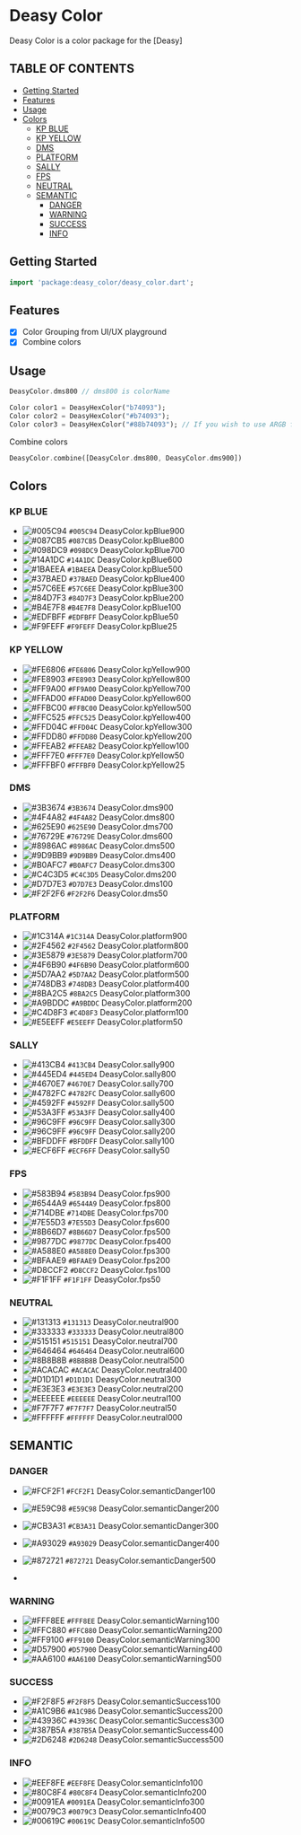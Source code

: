 # Deasy Color
Deasy Color is a color package for the [Deasy]

## TABLE OF CONTENTS
- [Getting Started](#getting-started)
- [Features](#features)
- [Usage](#usage)
- [Colors](#colors)
    - [ KP BLUE ](#kp-blue)
    - [ KP YELLOW ](#kp-yellow)
    - [ DMS ](#dms)
    - [ PLATFORM ](#platform)
    - [ SALLY ](#sally)
    - [ FPS ](#fps)
    - [ NEUTRAL ](#neutral)
    - [ SEMANTIC ](#semantic)
        - [ DANGER ](#danger)
        - [ WARNING ](#warning)
        - [ SUCCESS ](#success)
        - [ INFO ](#info)

<a name="getting-started"></a>
## Getting Started
```dart
import 'package:deasy_color/deasy_color.dart';
```

<a name="features"></a>
## Features
- [x] Color Grouping from UI/UX playground
- [x] Combine colors

<a name="usage"></a>
## Usage
```dart
DeasyColor.dms800 // dms800 is colorName

Color color1 = DeasyHexColor("b74093");
Color color2 = DeasyHexColor("#b74093");
Color color3 = DeasyHexColor("#88b74093"); // If you wish to use ARGB format
```

Combine colors
```dart
DeasyColor.combine([DeasyColor.dms800, DeasyColor.dms900]) 
```

## Colors
<a name="kp-blue"></a>
### KP BLUE
- ![#005C94](https://placehold.co/15x15/005C94/005C94.png)  ``` #005C94 ```  DeasyColor.kpBlue900
- ![#087CB5](https://placehold.co/15x15/087CB5/087CB5.png)  ``` #087CB5 ```  DeasyColor.kpBlue800
- ![#098DC9](https://placehold.co/15x15/098DC9/098DC9.png)  ``` #098DC9 ```  DeasyColor.kpBlue700
- ![#14A1DC](https://placehold.co/15x15/14A1DC/14A1DC.png)  ``` #14A1DC ```  DeasyColor.kpBlue600
- ![#1BAEEA](https://placehold.co/15x15/1BAEEA/1BAEEA.png)  ``` #1BAEEA ```  DeasyColor.kpBlue500
- ![#37BAED](https://placehold.co/15x15/37BAED/37BAED.png)  ``` #37BAED ```  DeasyColor.kpBlue400
- ![#57C6EE](https://placehold.co/15x15/57C6EE/57C6EE.png)  ``` #57C6EE ```  DeasyColor.kpBlue300
- ![#84D7F3](https://placehold.co/15x15/84D7F3/84D7F3.png)  ``` #84D7F3 ```  DeasyColor.kpBlue200
- ![#B4E7F8](https://placehold.co/15x15/B4E7F8/B4E7F8.png)  ``` #B4E7F8 ```  DeasyColor.kpBlue100
- ![#EDFBFF](https://placehold.co/15x15/EDFBFF/EDFBFF.png)  ``` #EDFBFF ```  DeasyColor.kpBlue50
- ![#F9FEFF](https://placehold.co/15x15/F9FEFF/F9FEFF.png)  ``` #F9FEFF ```  DeasyColor.kpBlue25

<a name="kp-yellow"></a>
### KP YELLOW
- ![#FE6806](https://placehold.co/15x15/FE6806/FE6806.png)  ``` #FE6806 ```  DeasyColor.kpYellow900
- ![#FE8903](https://placehold.co/15x15/FE8903/FE8903.png)  ``` #FE8903 ```  DeasyColor.kpYellow800
- ![#FF9A00](https://placehold.co/15x15/FF9A00/FF9A00.png)  ``` #FF9A00 ```  DeasyColor.kpYellow700
- ![#FFAD00](https://placehold.co/15x15/FFAD00/FFAD00.png)  ``` #FFAD00 ```  DeasyColor.kpYellow600
- ![#FFBC00](https://placehold.co/15x15/FFBC00/FFBC00.png)  ``` #FFBC00 ```  DeasyColor.kpYellow500
- ![#FFC525](https://placehold.co/15x15/FFC525/FFC525.png)  ``` #FFC525 ```  DeasyColor.kpYellow400
- ![#FFD04C](https://placehold.co/15x15/FFD04C/FFD04C.png)  ``` #FFD04C ```  DeasyColor.kpYellow300
- ![#FFDD80](https://placehold.co/15x15/FFDD80/FFDD80.png)  ``` #FFDD80 ```  DeasyColor.kpYellow200
- ![#FFEAB2](https://placehold.co/15x15/FFEAB2/FFEAB2.png)  ``` #FFEAB2 ```  DeasyColor.kpYellow100
- ![#FFF7E0](https://placehold.co/15x15/FFF7E0/FFF7E0.png)  ``` #FFF7E0 ```  DeasyColor.kpYellow50
- ![#FFFBF0](https://placehold.co/15x15/FFFBF0/FFFBF0.png)  ``` #FFFBF0 ```  DeasyColor.kpYellow25

<a name="dms"></a>
### DMS
- ![#3B3674](https://placehold.co/15x15/3B3674/3B3674.png)  ``` #3B3674 ```  DeasyColor.dms900
- ![#4F4A82](https://placehold.co/15x15/4F4A82/4F4A82.png)  ``` #4F4A82 ```  DeasyColor.dms800
- ![#625E90](https://placehold.co/15x15/625E90/625E90.png)  ``` #625E90 ```  DeasyColor.dms700
- ![#76729E](https://placehold.co/15x15/76729E/76729E.png)  ``` #76729E ```  DeasyColor.dms600
- ![#8986AC](https://placehold.co/15x15/8986AC/8986AC.png)  ``` #8986AC ```  DeasyColor.dms500
- ![#9D9BB9](https://placehold.co/15x15/9D9BB9/9D9BB9.png)  ``` #9D9BB9 ```  DeasyColor.dms400
- ![#B0AFC7](https://placehold.co/15x15/B0AFC7/B0AFC7.png)  ``` #B0AFC7 ```  DeasyColor.dms300
- ![#C4C3D5](https://placehold.co/15x15/C4C3D5/C4C3D5.png)  ``` #C4C3D5 ```  DeasyColor.dms200
- ![#D7D7E3](https://placehold.co/15x15/D7D7E3/D7D7E3.png)  ``` #D7D7E3 ```  DeasyColor.dms100
- ![#F2F2F6](https://placehold.co/15x15/F2F2F6/F2F2F6.png)  ``` #F2F2F6 ```  DeasyColor.dms50

<a name="platform"></a>
### PLATFORM
- ![#1C314A](https://placehold.co/15x15/1C314A/1C314A.png)  ``` #1C314A ```  DeasyColor.platform900
- ![#2F4562](https://placehold.co/15x15/2F4562/2F4562.png)  ``` #2F4562 ```  DeasyColor.platform800
- ![#3E5879](https://placehold.co/15x15/3E5879/3E5879.png)  ``` #3E5879 ```  DeasyColor.platform700
- ![#4F6B90](https://placehold.co/15x15/4F6B90/4F6B90.png)  ``` #4F6B90 ```  DeasyColor.platform600
- ![#5D7AA2](https://placehold.co/15x15/5D7AA2/5D7AA2.png)  ``` #5D7AA2 ```  DeasyColor.platform500
- ![#748DB3](https://placehold.co/15x15/748DB3/748DB3.png)  ``` #748DB3 ```  DeasyColor.platform400
- ![#8BA2C5](https://placehold.co/15x15/8BA2C5/8BA2C5.png)  ``` #8BA2C5 ```  DeasyColor.platform300
- ![#A9BDDC](https://placehold.co/15x15/A9BDDC/A9BDDC.png)  ``` #A9BDDC ```  DeasyColor.platform200
- ![#C4D8F3](https://placehold.co/15x15/C4D8F3/C4D8F3.png)  ``` #C4D8F3 ```  DeasyColor.platform100
- ![#E5EEFF](https://placehold.co/15x15/E5EEFF/E5EEFF.png)  ``` #E5EEFF ```  DeasyColor.platform50

<a name="sally"></a>
### SALLY
- ![#413CB4](https://placehold.co/15x15/413CB4/413CB4.png)  ``` #413CB4 ```  DeasyColor.sally900
- ![#445ED4](https://placehold.co/15x15/445ED4/445ED4.png)  ``` #445ED4 ```  DeasyColor.sally800
- ![#4670E7](https://placehold.co/15x15/4670E7/4670E7.png)  ``` #4670E7 ```  DeasyColor.sally700
- ![#4782FC](https://placehold.co/15x15/4782FC/4782FC.png)  ``` #4782FC ```  DeasyColor.sally600
- ![#4592FF](https://placehold.co/15x15/4592FF/4592FF.png)  ``` #4592FF ```  DeasyColor.sally500
- ![#53A3FF](https://placehold.co/15x15/53A3FF/53A3FF.png)  ``` #53A3FF ```  DeasyColor.sally400
- ![#96C9FF](https://placehold.co/15x15/96C9FF/96C9FF.png)  ``` #96C9FF ```  DeasyColor.sally300
- ![#96C9FF](https://placehold.co/15x15/96C9FF/96C9FF.png)  ``` #96C9FF ```  DeasyColor.sally200
- ![#BFDDFF](https://placehold.co/15x15/BFDDFF/BFDDFF.png)  ``` #BFDDFF ```  DeasyColor.sally100
- ![#ECF6FF](https://placehold.co/15x15/ECF6FF/ECF6FF.png)  ``` #ECF6FF ```  DeasyColor.sally50

<a name="fps"></a>
### FPS
- ![#583B94](https://placehold.co/15x15/583B94/583B94.png) ``` #583B94 ``` DeasyColor.fps900
- ![#6544A9](https://placehold.co/15x15/6544A9/6544A9.png) ``` #6544A9 ``` DeasyColor.fps800
- ![#714DBE](https://placehold.co/15x15/714DBE/714DBE.png) ``` #714DBE ``` DeasyColor.fps700
- ![#7E55D3](https://placehold.co/15x15/7E55D3/7E55D3.png) ``` #7E55D3 ``` DeasyColor.fps600
- ![#8B66D7](https://placehold.co/15x15/8B66D7/8B66D7.png) ``` #8B66D7 ``` DeasyColor.fps500
- ![#9877DC](https://placehold.co/15x15/9877DC/9877DC.png) ``` #9877DC ``` DeasyColor.fps400
- ![#A588E0](https://placehold.co/15x15/A588E0/A588E0.png) ``` #A588E0 ``` DeasyColor.fps300
- ![#BFAAE9](https://placehold.co/15x15/BFAAE9/BFAAE9.png) ``` #BFAAE9 ``` DeasyColor.fps200
- ![#D8CCF2](https://placehold.co/15x15/D8CCF2/D8CCF2.png) ``` #D8CCF2 ``` DeasyColor.fps100
- ![#F1F1FF](https://placehold.co/15x15/F1F1FF/F1F1FF.png) ``` #F1F1FF ``` DeasyColor.fps50

<a name="neutral"></a>
### NEUTRAL
- ![#131313](https://placehold.co/15x15/131313/131313.png) ``` #131313 ``` DeasyColor.neutral900
- ![#333333](https://placehold.co/15x15/333333/333333.png) ``` #333333 ``` DeasyColor.neutral800
- ![#515151](https://placehold.co/15x15/515151/515151.png) ``` #515151 ``` DeasyColor.neutral700
- ![#646464](https://placehold.co/15x15/646464/646464.png) ``` #646464 ``` DeasyColor.neutral600
- ![#8B8B8B](https://placehold.co/15x15/8B8B8B/8B8B8B.png) ``` #8B8B8B ``` DeasyColor.neutral500
- ![#ACACAC](https://placehold.co/15x15/ACACAC/ACACAC.png) ``` #ACACAC ``` DeasyColor.neutral400
- ![#D1D1D1](https://placehold.co/15x15/D1D1D1/D1D1D1.png) ``` #D1D1D1 ``` DeasyColor.neutral300
- ![#E3E3E3](https://placehold.co/15x15/E3E3E3/E3E3E3.png) ``` #E3E3E3 ``` DeasyColor.neutral200
- ![#EEEEEE](https://placehold.co/15x15/EEEEEE/EEEEEE.png) ``` #EEEEEE ``` DeasyColor.neutral100
- ![#F7F7F7](https://placehold.co/15x15/F7F7F7/F7F7F7.png) ``` #F7F7F7 ``` DeasyColor.neutral50
- ![#FFFFFF](https://placehold.co/15x15/FFFFFF/FFFFFF.png) ``` #FFFFFF ``` DeasyColor.neutral000

## SEMANTIC
<a name="danger"></a>
### DANGER
- ![#FCF2F1](https://placehold.co/15x15/FCF2F1/FCF2F1.png) ``` #FCF2F1 ``` DeasyColor.semanticDanger100
- ![#E59C98](https://placehold.co/15x15/E59C98/E59C98.png) ``` #E59C98 ``` DeasyColor.semanticDanger200
- ![#CB3A31](https://placehold.co/15x15/CB3A31/CB3A31.png) ``` #CB3A31 ``` DeasyColor.semanticDanger300
- ![#A93029](https://placehold.co/15x15/A93029/A93029.png) ``` #A93029 ``` DeasyColor.semanticDanger400
- ![#872721](https://placehold.co/15x15/872721/872721.png) ``` #872721 ``` DeasyColor.semanticDanger500

- <a name="warning"></a>
### WARNING
- ![#FFF8EE](https://placehold.co/15x15/FFF8EE/FFF8EE.png) ``` #FFF8EE ``` DeasyColor.semanticWarning100
- ![#FFC880](https://placehold.co/15x15/FFC880/FFC880.png) ``` #FFC880 ``` DeasyColor.semanticWarning200
- ![#FF9100](https://placehold.co/15x15/FF9100/FF9100.png) ``` #FF9100 ``` DeasyColor.semanticWarning300
- ![#D57900](https://placehold.co/15x15/D57900/D57900.png) ``` #D57900 ``` DeasyColor.semanticWarning400
- ![#AA6100](https://placehold.co/15x15/AA6100/AA6100.png) ``` #AA6100 ``` DeasyColor.semanticWarning500

<a name="success"></a>
### SUCCESS
- ![#F2F8F5](https://placehold.co/15x15/F2F8F5/F2F8F5.png) ``` #F2F8F5 ``` DeasyColor.semanticSuccess100
- ![#A1C9B6](https://placehold.co/15x15/A1C9B6/A1C9B6.png) ``` #A1C9B6 ``` DeasyColor.semanticSuccess200
- ![#43936C](https://placehold.co/15x15/43936C/43936C.png) ``` #43936C ``` DeasyColor.semanticSuccess300
- ![#387B5A](https://placehold.co/15x15/387B5A/387B5A.png) ``` #387B5A ``` DeasyColor.semanticSuccess400
- ![#2D6248](https://placehold.co/15x15/2D6248/2D6248.png) ``` #2D6248 ``` DeasyColor.semanticSuccess500

<a name="info"></a>
### INFO
- ![#EEF8FE](https://placehold.co/15x15/EEF8FE/EEF8FE.png) ``` #EEF8FE ``` DeasyColor.semanticInfo100
- ![#80C8F4](https://placehold.co/15x15/80C8F4/80C8F4.png) ``` #80C8F4 ``` DeasyColor.semanticInfo200
- ![#0091EA](https://placehold.co/15x15/0091EA/0091EA.png) ``` #0091EA ``` DeasyColor.semanticInfo300
- ![#0079C3](https://placehold.co/15x15/0079C3/0079C3.png) ``` #0079C3 ``` DeasyColor.semanticInfo400
- ![#00619C](https://placehold.co/15x15/00619C/00619C.png) ``` #00619C ``` DeasyColor.semanticInfo500
